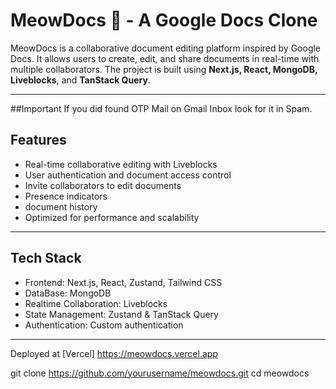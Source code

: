 # MeowDocs 📝 - A Google Docs Clone

MeowDocs is a collaborative document editing platform inspired by Google Docs. It allows users to create, edit, and share documents in real-time with multiple collaborators. The project is built using **Next.js, React, MongoDB, Liveblocks**, and **TanStack Query**.

---
##Important 
If you did found OTP Mail on Gmail Inbox look for it in Spam.

## Features

- Real-time collaborative editing with Liveblocks  
- User authentication and document access control  
- Invite collaborators to edit documents  
- Presence indicators  
- document history 
- Optimized for performance and scalability  

---

## Tech Stack

- Frontend: Next.js, React, Zustand, Tailwind CSS  
- DataBase: MongoDB  
- Realtime Collaboration: Liveblocks  
- State Management: Zustand & TanStack Query  
- Authentication: Custom authentication  

---

Deployed at [Vercel] https://meowdocs.vercel.app 

git clone https://github.com/yourusername/meowdocs.git
cd meowdocs
